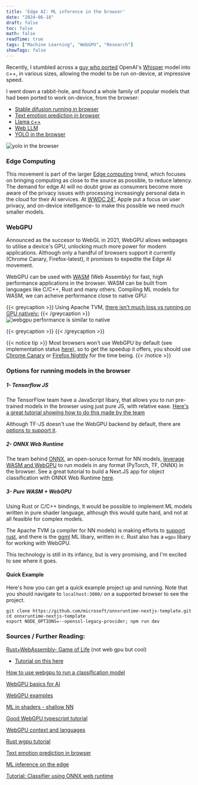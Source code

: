 ```yaml
---
title: 'Edge AI: ML inference in the browser'
date: "2024-06-18"
draft: false
toc: false
math: false
readTime: true
tags: ["Machine Learning", "WebGPU", "Research"]
showTags: false
---
```


Recently, I stumbled across a [guy who ported](https://whisper.ggerganov.com/) OpenAI's [Whisper](https://github.com/openai/whisper) model into c++, in various sizes, allowing the model to be run on-device, at impressive speed.

<!-- {{< greycaption >}} [(source)](https://github.com/ggerganov/whisper.cpp) {{< /greycaption >}} -->
<!-- ![whisper running on iphone](/images/whisper_iphone.gif#smaller) -->

I went down a rabbit-hole, and found a whole family of popular models that had been ported to work on-device, from the browser:
* [Stable difusion running in browser](https://websd.mlc.ai/#text-to-image-generation-demo)
* [Text emotion prediction in browser](https://github.com/jobergum/browser-ml-inference?tab=readme-ov-file)
* [Llama c++](https://github.com/ggerganov/llama.cpp)
* [Web LLM](https://webllm.mlc.ai/)
* [YOLO in the browser](https://hyuto.github.io/yolov5-onnxruntime-web/)

![yolo in the browser](/images/yolo_browser.png#smaller)

### Edge Computing
This movement is part of the larger [Edge computing](https://www.cloudflare.com/learning/serverless/glossary/what-is-edge-computing/) trend, which focuses on bringing computing as close to the source as possible, to reduce latency. The demand for edge AI will no doubt grow as consumers become more aware of the privacy issues with processing increasingly personal data in the cloud for their AI services. At [WWDC 24'](https://machinelearning.apple.com/research/introducing-apple-foundation-models), Apple put a focus on user privacy, and on-device intelligence- to make this possible we need much smaller models.

### WebGPU
Announced as the succesor to WebGL in 2021, WebGPU allows webpages to utilise a device's GPU, unlocking much more power for modern applications. Although only a handful of browsers support it currently (Chrome Canary, Firefox-latest), it promises to expedite the Edge AI movement.

WebGPU can be used with [WASM](https://webassembly.org/) (Web Assembly) for fast, high performance applications in the browser. WASM can be built from languages like C/C++, Rust and many others. Compiling ML models for WASM, we can acheive performance close to native GPU:

{{< greycaption >}} Using Apache TVM, [there isn't much loss vs running on GPU natively:](https://tvm.apache.org/2020/05/14/compiling-machine-learning-to-webassembly-and-webgpu) {{< /greycaption >}}
![webgpu performance is similar to native](/images/webgpu_comparison.png#smaller)

{{< greycaption >}} {{< /greycaption >}}

{{< notice tip >}}
Most browsers won't use WebGPU by default (see implementation status [here](https://github.com/gpuweb/gpuweb/wiki/Implementation-Status)), so to get the speedup it offers, you should use [Chrome Canary](https://www.google.com/intl/en_uk/chrome/canary/) or [Firefox Nightly](https://wiki.mozilla.org/Nightly) for the time being.
{{< /notice >}}

### Options for running models in the browser

##### 1- Tensorflow JS
The TensorFlow team have a JavaScript libary, that allows you to run pre-trained models in the browser using just pure JS, with relative ease. [Here's a great tutorial showing how to do this made by the team](https://www.youtube.com/watch?v=5QAO0mKFAKE)

Although TF-JS doesn't use the WebGPU backend by default, there are [options to support it](https://stackoverflow.com/questions/58112073/how-to-activate-webgpu-backend-on-tensorflow-js).

##### 2- ONNX Web Runtime
The team behind [ONNX](https://onnx.ai/), an open-soruce format for NN models, [leverage WASM and WebGPU](https://cloudblogs.microsoft.com/opensource/2021/09/02/onnx-runtime-web-running-your-machine-learning-model-in-browser/) to run models in any format (PyTorch, TF, ONNX) in the browser. See a great tutorial to build a Next.JS app for object classification with ONNX Web Runtime [here](https://onnxruntime.ai/docs/tutorials/web/classify-images-nextjs-github-template.html).

##### 3- Pure WASM + WebGPU
Using Rust or C/C++ bindings, it would be possible to implement ML models written in pure shader language, although this would quite hard, and not at all feasible for complex models.

The Apache TVM (a compiler for NN models) is making efforts to [support rust](https://github.com/apache/incubator-tvm/tree/master/rust), and there is the [ggml](https://github.com/ggerganov/ggml) ML libary, written in c. Rust also has a `wgpu` libary for working with WebGPU.

This technology is still in its infancy, but is very promising, and I'm excited to see where it goes.

#### Quick Example
Here's how you can get a quick example project up and running. Note that you should navigate to `localhost:3000/` on a supported browser to see the project.
```
git clone https://github.com/microsoft/onnxruntime-nextjs-template.git
cd onnxruntime-nextjs-template
export NODE_OPTIONS=--openssl-legacy-provider; npm run dev
```

### Sources / Further Reading:

[Rust+WebAssembly- Game of Life](https://wasm-game-of-life.shalzz.vercel.app/)
	(not web gpu but cool)
- [Tutorial on this here](https://rustwasm.github.io/book/game-of-life/hello-world.html)

[How to use webgpu to run a classification model](https://blog.logrocket.com/webgpu-accelerate-ml-workloads-browser/)

[WebGPU basics for AI](https://lablab.ai/tech/webgpu)

[WebGPU examples](https://webgpu.github.io/webgpu-samples/?sample=cornell)

[ML in shaders - shallow NN](https://darienbrito.com/2019/07/20/machine-learning-in-shaders-2-shallow-neural-network/)

[Good WebGPU typescript tutorial](https://alain.xyz/blog/raw-webgpu)

[WebGPU context and languages](https://cohost.org/mcc/post/1406157-i-want-to-talk-about-webgpu)

[Rust wgpu tutorial](https://sotrh.github.io/learn-wgpu/#why-rust)

[Text emotion prediction in browser](https://github.com/jobergum/browser-ml-inference?tab=readme-ov-file)

[ML inference on the edge](https://bergum.medium.com/moving-ml-inference-from-the-cloud-to-the-edge-d6f98dbdb2e3)

[Tutorial: Classifier using ONNX web runtime](https://onnxruntime.ai/docs/tutorials/web/classify-images-nextjs-github-template.html)
